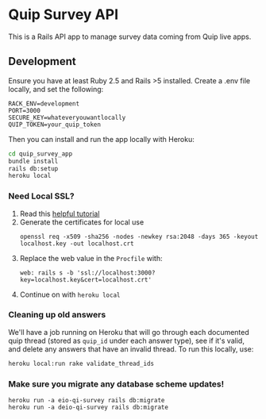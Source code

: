 # Quip Survey API

This is a Rails API app to manage survey data coming from Quip live apps.

## Development

Ensure you have at least Ruby 2.5 and Rails >5 installed. Create a .env file locally, and set the following:

```
RACK_ENV=development
PORT=3000
SECURE_KEY=whateveryouwantlocally
QUIP_TOKEN=your_quip_token
```

Then you can install and run the app locally with Heroku:

``` bash
cd quip_survey_app
bundle install
rails db:setup
heroku local
```

### Need Local SSL?

1. Read this [helpful tutorial](https://madeintandem.com/blog/rails-local-development-https-using-self-signed-ssl-certificate/)
2. Generate the certificates for local use
   ```
   openssl req -x509 -sha256 -nodes -newkey rsa:2048 -days 365 -keyout localhost.key -out localhost.crt
   ```
3. Replace the web value in the `Procfile` with:
   ```
   web: rails s -b 'ssl://localhost:3000?key=localhost.key&cert=localhost.crt'
   ```
4. Continue on with `heroku local`

### Cleaning up old answers

We'll have a job running on Heroku that will go through each documented quip thread (stored as `quip_id` under each answer type), see if it's valid, and delete any answers that have an invalid thread. To run this locally, use:

``` bash
heroku local:run rake validate_thread_ids
```

### Make sure you migrate any database scheme updates!

```
heroku run -a eio-qi-survey rails db:migrate
heroku run -a deio-qi-survey rails db:migrate
```